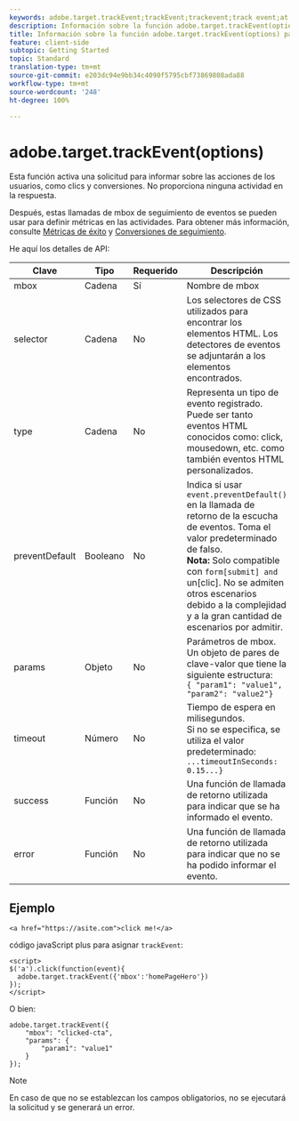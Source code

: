 ```yaml
---
keywords: adobe.target.trackEvent;trackEvent;trackevent;track event;at.js;functions;function;preventDefault;preventdefault;prevent default
description: Información sobre la función adobe.target.trackEvent(options) para la biblioteca JavaScript at.js de Adobe Target.
title: Información sobre la función adobe.target.trackEvent(options) para la biblioteca JavaScript at.js de Adobe Target.
feature: client-side
subtopic: Getting Started
topic: Standard
translation-type: tm+mt
source-git-commit: e203dc94e9bb34c4090f5795cbf73869808ada88
workflow-type: tm+mt
source-wordcount: '248'
ht-degree: 100%

---
```



# adobe.target.trackEvent(options)

Esta función activa una solicitud para informar sobre las acciones de los usuarios, como clics y conversiones. No proporciona ninguna actividad en la respuesta.

Después, estas llamadas de mbox de seguimiento de eventos se pueden usar para definir métricas en las actividades. Para obtener más información, consulte [Métricas de éxito](../../c-activities/r-success-metrics/success-metrics.md#reference_D011575C85DA48E989A244593D9B9924) y [Conversiones de seguimiento](../../c-implementing-target/c-implementing-target-for-client-side-web/how-to-deployatjs/implementing-target-without-a-tag-manager.md#task_E85D2F64FEB84201A594F2288FABF053).

He aquí los detalles de API:

| Clave | Tipo | Requerido | Descripción |
|--- |--- |--- |--- |
| mbox | Cadena | Sí | Nombre de mbox |
| selector | Cadena | No | Los selectores de CSS utilizados para encontrar los elementos HTML. Los detectores de eventos se adjuntarán a los elementos encontrados. |
| type | Cadena | No | Representa un tipo de evento registrado. Puede ser tanto eventos HTML conocidos como: click, mousedown, etc. como también eventos HTML personalizados. |
| preventDefault | Booleano | No | Indica si usar `event.preventDefault()` en la llamada de retorno de la escucha de eventos. Toma el valor predeterminado de falso.<br>**Nota:** Solo compatible con `form[submit] and `un[clic]. No se admiten otros escenarios debido a la complejidad y a la gran cantidad de escenarios por admitir. |
| params | Objeto | No | Parámetros de mbox. Un objeto de pares de clave-valor que tiene la siguiente estructura:<br>`{ "param1": "value1", "param2": "value2"}` |
| timeout | Número | No | Tiempo de espera en milisegundos.<br>Si no se especifica, se utiliza el valor predeterminado:<br>`...timeoutInSeconds: 0.15...}` |
| success | Función | No | Una función de llamada de retorno utilizada para indicar que se ha informado el evento. |
| error | Función | No | Una función de llamada de retorno utilizada para indicar que no se ha podido informar el evento. |

## Ejemplo

```
<a href="https://asite.com">click me!</a> 
```

código javaScript plus para asignar `trackEvent`:

```
<script> 
$('a').click(function(event){ 
  adobe.target.trackEvent({'mbox':'homePageHero'}) 
}); 
</script> 
```

O bien:

```
adobe.target.trackEvent({ 
    "mbox": "clicked-cta", 
    "params": { 
        "param1": "value1" 
    } 
});
```

>[!NOTE]
>
>En caso de que no se establezcan los campos obligatorios, no se ejecutará la solicitud y se generará un error.